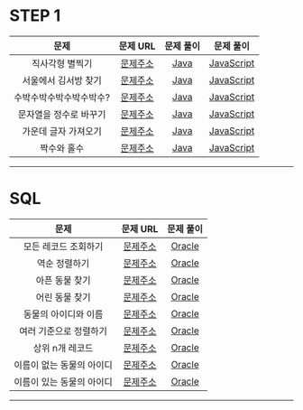 # STEP 1

| 문제           |                               문제 URL                               |       문제 풀이       |     문제 풀이       |
| :-------------:| :------------------------------------------------------------------: | :------------------: | :------------------: |
| 직사각형 별찍기 | [문제주소](https://programmers.co.kr/learn/courses/30/lessons/12969)  | [Java](https://github.com/dms873/Algorithm-Problems/blob/master/Programmers/src/step1/RectangularStar.java) | [JavaScript](https://github.com/dms873/Algorithm-Problems/blob/master/Programmers/src/step1/RectangularStar.js) |
| 서울에서 김서방 찾기 | [문제주소](https://programmers.co.kr/learn/courses/30/lessons/12919)  | [Java](https://github.com/dms873/Algorithm-Problems/blob/master/Programmers/src/step1/FindingKim.java) | [JavaScript](https://github.com/dms873/Algorithm-Problems/blob/master/Programmers/src/step1/findingKim.js) |
| 수박수박수박수박수박수? | [문제주소](https://programmers.co.kr/learn/courses/30/lessons/12922)  | [Java](https://github.com/dms873/Algorithm-Problems/blob/master/Programmers/src/step1/Watermelon.java) | [JavaScript](https://github.com/dms873/Algorithm-Problems/blob/master/Programmers/src/step1/%EC%88%98%EB%B0%95.js) |
| 문자열을 정수로 바꾸기 | [문제주소](https://programmers.co.kr/learn/courses/30/lessons/12925)  | [Java](https://github.com/dms873/Algorithm-Problems/blob/master/Programmers/src/step1/StringInt.java) | [JavaScript](https://github.com/dms873/Algorithm-Problems/blob/master/Programmers/src/step1/%EB%AC%B8%EC%9E%90%EC%97%B4%EC%9D%84%20%EC%A0%95%EC%88%98%EB%A1%9C%20%EB%B0%94%EA%BE%B8%EA%B8%B0.js) |
| 가운데 글자 가져오기 | [문제주소](https://programmers.co.kr/learn/courses/30/lessons/12903)  | [Java](https://github.com/dms873/Algorithm-Problems/blob/master/Programmers/src/step1/MiddleString.java) | [JavaScript](https://github.com/dms873/Algorithm-Problems/blob/master/Programmers/src/step1/%EA%B0%80%EC%9A%B4%EB%8D%B0%EA%B8%80%EC%9E%90%EA%B0%80%EC%A0%B8%EC%98%A4%EA%B8%B0.js) |
| 짝수와 홀수 | [문제주소](https://programmers.co.kr/learn/courses/30/lessons/12937)  | [Java](https://github.com/dms873/Algorithm-Problems/blob/master/Programmers/src/step1/EvenOdd.js) | [JavaScript](https://github.com/dms873/Algorithm-Problems/blob/master/Programmers/src/step1/%EC%A7%9D%EC%88%98%EC%99%80%ED%99%80%EC%88%98.js) |

---

# SQL
| 문제           |                               문제 URL                               |        문제 풀이       |
| :-------------:| :------------------------------------------------------------------: |  :------------------: |
| 모든 레코드 조회하기 | [문제주소](https://programmers.co.kr/learn/courses/30/lessons/59034)  | [Oracle](https://github.com/dms873/Algorithm-Problems/blob/master/Programmers/src/step1/SELECT1.mysql) |
| 역순 정렬하기 | [문제주소](https://programmers.co.kr/learn/courses/30/lessons/59035)  | [Oracle](https://github.com/dms873/Algorithm-Problems/blob/master/Programmers/src/step1/SELECT2.mysql) |
| 아픈 동물 찾기 | [문제주소](https://programmers.co.kr/learn/courses/30/lessons/59036)  | [Oracle](https://github.com/dms873/Algorithm-Problems/blob/master/Programmers/src/step1/SELECT3.mysql) |
| 어린 동물 찾기 | [문제주소](https://programmers.co.kr/learn/courses/30/lessons/59037)  | [Oracle](https://github.com/dms873/Algorithm-Problems/blob/master/Programmers/src/step1/SELECT4.mysql) |
| 동물의 아이디와 이름 | [문제주소](https://programmers.co.kr/learn/courses/30/lessons/59403)  | [Oracle](https://github.com/dms873/Algorithm-Problems/blob/master/Programmers/src/step1/SELECT5.mysql) |
| 여러 기준으로 정렬하기 | [문제주소](https://programmers.co.kr/learn/courses/30/lessons/59404)  | [Oracle](https://github.com/dms873/Algorithm-Problems/blob/master/Programmers/src/step1/SELECT6.mysql) |
| 상위 n개 레코드 | [문제주소](https://programmers.co.kr/learn/courses/30/lessons/59405)  | [Oracle](https://github.com/dms873/Algorithm-Problems/blob/master/Programmers/src/step1/SELECT7.mysql) |
| 이름이 없는 동물의 아이디 | [문제주소](https://programmers.co.kr/learn/courses/30/lessons/59039)  | [Oracle](https://github.com/dms873/Algorithm-Problems/blob/master/Programmers/src/step1/ISNULL.mysql) |
| 이름이 있는 동물의 아이디 | [문제주소](https://programmers.co.kr/learn/courses/30/lessons/59407)  | [Oracle](https://github.com/dms873/Algorithm-Problems/blob/master/Programmers/src/step1/ISNULL2.mysql) |






---
